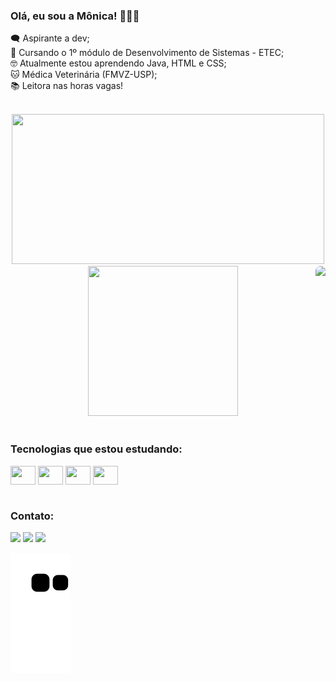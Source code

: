 ### Olá, eu sou a Mônica! 🙋🏻‍♀️

🗨 Aspirante a dev; <br>
📕 Cursando o 1º módulo de Desenvolvimento de Sistemas - ETEC; <br>
🤓 Atualmente estou aprendendo Java, HTML e CSS; <br>
🐱 Médica Veterinária (FMVZ-USP); <br>
📚 Leitora nas horas vagas! <br><br>

<div align="center" style="display: inline_block">
  <img height="240em" width="500" src="https://github-readme-stats.vercel.app/api?username=monicaquintal&show_icons=true&theme=rose_pine&include_all_commits=true&count_private=true"/>
  <img height="240em" width=240" src="https://github-readme-stats.vercel.app/api/top-langs?username=monicaquintal&langs_count=7&theme=rose_pine"/>
  <img align="right" height="260" style="border-radius:70px;" src="https://i.imgur.com/Zh7Mwgq.gif">
</div>

<div style="display: inline_block"><br>
<h3>Tecnologias que estou estudando:</h3> 
<img align="center" height="30" width="40" src="https://cdn.jsdelivr.net/gh/devicons/devicon/icons/java/java-original-wordmark.svg" />
<img align="center" height="30" width="40" src="https://cdn.jsdelivr.net/gh/devicons/devicon/icons/html5/html5-original-wordmark.svg" />
<img align="center" height="30" width="40" src="https://cdn.jsdelivr.net/gh/devicons/devicon/icons/css3/css3-original-wordmark.svg" />
<img align="center" height="30" width="40" src="https://cdn.jsdelivr.net/gh/devicons/devicon/icons/javascript/javascript-original.svg" />

</div>

</div>

<div style="display: inline_block"><br>
<h3>Contato:</h3>
<div>
<a href="https://instagram.com/monicazoom" target="_blank"><img src="https://img.shields.io/badge/-Instagram-%23E4405F?style=for-the-badge&logo=instagram&logoColor=white" target="_blank"></a>
<a href = "monica.zoom@gmail.com"><img src="https://img.shields.io/badge/Gmail-D14836?style=for-the-badge&logo=gmail&logoColor=white" target="_blank"></a>
<a href="https://www.linkedin.com/in/monicaquintal" target="_blank"><img src="https://img.shields.io/badge/-LinkedIn-%230077B5?style=for-the-badge&logo=linkedin&logoColor=white" target="_blank"></a>   
</div>
  
![Snake animation](https://github.com/monicaquintal/monicaquintal/blob/output/github-contribution-grid-snake.svg)


<!--
**monicaquintal/monicaquintal** is a ✨ _special_ ✨ repository because its `README.md` (this file) appears on your GitHub profile.

Here are some ideas to get you started:

- 🔭 I’m currently working on ...
- 🌱 I’m currently learning ...
- 👯 I’m looking to collaborate on ...
- 🤔 I’m looking for help with ...
- 💬 Ask me about ...
- 📫 How to reach me: ...
- 😄 Pronouns: ...
- ⚡ Fun fact: ...
-->
